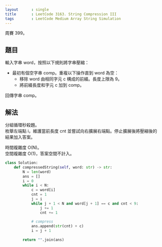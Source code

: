 ```yaml
---
layout      : single
title       : LeetCode 3163. String Compression III
tags        : LeetCode Medium Array String Simulation
---
```

周賽 399。

## 題目

輸入字串 word，按照以下規則將字串壓縮：  

- 最初有個空字串 comp。重複以下操作直到 word 為空：  
  - 移除 word 由相同字元 c 構成的前綴。長度上限為 9。  
  - 將前綴長度和字元 c 加到 comp。  

回傳字串 comp。  

## 解法

分組循環秒殺題。  
枚舉左端點 i，維護當前長度 cnt 並嘗試向右擴展右端點。停止擴展後將壓縮後的結果加入答案。  

時間複雜度 O(N)。  
空間複雜度 O(1)，答案空間不計入。  

```python
class Solution:
    def compressedString(self, word: str) -> str:
        N = len(word)
        ans = []
        i = 0
        while i < N:
            c = word[i]
            cnt = 1
            j = i
            while j + 1 < N and word[j + 1] == c and cnt < 9:
                j += 1
                cnt += 1
                
            # compress
            ans.append(str(cnt) + c)
            i = j + 1
        
        return "".join(ans)
```
